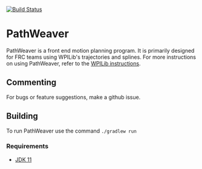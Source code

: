 [![Build Status](https://dev.azure.com/wpilib/DesktopTools/_apis/build/status/wpilibsuite.PathWeaver)](https://dev.azure.com/wpilib/DesktopTools/_build/latest?definitionId=10)
# PathWeaver

PathWeaver is a front end motion planning program. It is primarily designed for FRC teams using WPILib's trajectories and splines. For more instructions on using PathWeaver, refer to the [WPILib instructions](https://docs.wpilib.org/en/latest/docs/software/wpilib-tools/path-planning/pathfinder/index.html).

## Commenting
For bugs or feature suggestions, make a github issue.

## Building

To run PathWeaver use the command `./gradlew run`


### Requirements
- [JDK 11](http://jdk.java.net/11/)
